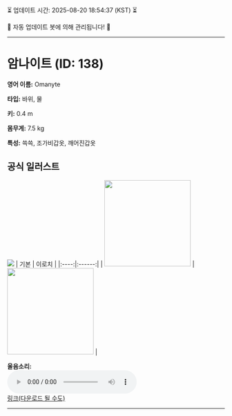 
⏳ 업데이트 시간: 2025-08-20 18:54:37 (KST) ⏳

🤖 자동 업데이트 봇에 의해 관리됩니다! 🤖

---

# 암나이트 (ID: 138)
**영어 이름:** Omanyte

**타입:** 바위, 물

**키:** 0.4 m

**몸무게:** 7.5 kg

**특성:** 쓱쓱, 조가비갑옷, 깨어진갑옷

## 공식 일러스트
![](https://raw.githubusercontent.com/PokeAPI/sprites/master/sprites/pokemon/other/official-artwork/138.png)
| 기본 | 이로치 |
|:----:|:------:|
| <img src="http://play.pokemonshowdown.com/sprites/ani/omanyte.gif" width="200"> | <img src="http://play.pokemonshowdown.com/sprites/ani-shiny/omanyte.gif" width="200"> |

**울음소리:**<br><audio controls src="https://raw.githubusercontent.com/PokeAPI/cries/main/cries/pokemon/latest/138.ogg"></audio><br> [링크(다운로드 될 수도)](https://raw.githubusercontent.com/PokeAPI/cries/main/cries/pokemon/latest/138.ogg)


---
